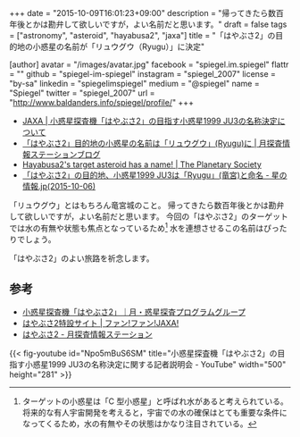 +++
date = "2015-10-09T16:01:23+09:00"
description = "帰ってきたら数百年後とかは勘弁して欲しいですが，よい名前だと思います。"
draft = false
tags = ["astronomy", "asteroid", "hayabusa2", "jaxa"]
title = "「はやぶさ2」の目的地の小惑星の名前が「リュウグウ（Ryugu）」に決定"

[author]
  avatar = "/images/avatar.jpg"
  facebook = "spiegel.im.spiegel"
  flattr = ""
  github = "spiegel-im-spiegel"
  instagram = "spiegel_2007"
  license = "by-sa"
  linkedin = "spiegelimspiegel"
  medium = "@spiegel"
  name = "Spiegel"
  twitter = "spiegel_2007"
  url = "http://www.baldanders.info/spiegel/profile/"
+++

- [JAXA | 小惑星探査機「はやぶさ2」の目指す小惑星1999 JU3の名称決定について](http://www.jaxa.jp/press/2015/10/20151005_ryugu_j.html)
- [「はやぶさ2」目的地の小惑星の名前は「リュウグウ」(Ryugu)に | 月探査情報ステーションブログ](http://moonstation.jp/ja/blog/archives/1882)
- [Hayabusa2's target asteroid has a name! | The Planetary Society](http://www.planetary.org/blogs/emily-lakdawalla/2015/10051019-hayabusa2s-target-asteroid.html)
- [「はやぶさ2」の目的地、小惑星1999 JU3は「Ryugu」(竜宮)と命名 - 星の情報.jp(2015-10-06)](http://news.local-group.jp/20151006.html#p01)

「リュウグウ」とはもちろん竜宮城のこと。
帰ってきたら数百年後とかは勘弁して欲しいですが，よい名前だと思います。
今回の「はやぶさ2」のターゲットでは水の有無や状態も焦点となっているため[^a] 水を連想させるこの名前はぴったりでしょう。

[^a]: ターゲットの小惑星は「C 型小惑星」と呼ばれ水があると考えられている。将来的な有人宇宙開発を考えると，宇宙での水の確保はとても重要な条件になってくるため，水の有無やその状態はかなり注目されている。

「はやぶさ2」のよい旅路を祈念します。

## 参考

- [小惑星探査機「はやぶさ2」｜月・惑星探査プログラムグループ](http://www.jspec.jaxa.jp/activity/hayabusa2.html)
- [はやぶさ2特設サイト | ファン!ファン!JAXA!](http://fanfun.jaxa.jp/countdown/hayabusa2/)
- [はやぶさ2 - 月探査情報ステーション](http://moonstation.jp/ja/hayabusa/2/index.html)

{{< fig-youtube id="Npo5mBuS6SM" title="小惑星探査機「はやぶさ2」の目指す小惑星1999 JU3の名称決定に関する記者説明会 - YouTube" width="500" height="281" >}}

